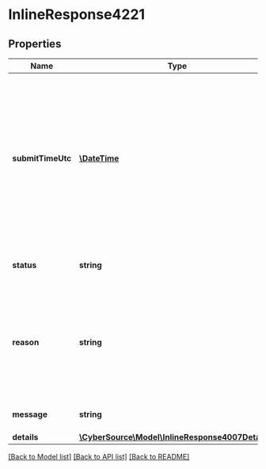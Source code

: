 # InlineResponse4221

## Properties
Name | Type | Description | Notes
------------ | ------------- | ------------- | -------------
**submitTimeUtc** | [**\DateTime**](Date.md) | Time of request in UTC. &#x60;Format: YYYY-MM-DDThh:mm:ssZ&#x60;  Example 2016-08-11T22:47:57Z equals August 11, 2016, at 22:47:57 (10:47:57 p.m.). The T separates the date and the time. The Z indicates UTC. | [optional] 
**status** | **string** | The http status description of the submitted request. | [optional] 
**reason** | **string** | Documented reason codes. Client should be able to use the key for generating their own error message Possible Values:   - &#39;INVALID_DATA&#39; | [optional] 
**message** | **string** | Descriptive message for the error. | [optional] 
**details** | [**\CyberSource\Model\InlineResponse4007Details[]**](InlineResponse4007Details.md) |  | [optional] 

[[Back to Model list]](../README.md#documentation-for-models) [[Back to API list]](../README.md#documentation-for-api-endpoints) [[Back to README]](../README.md)


